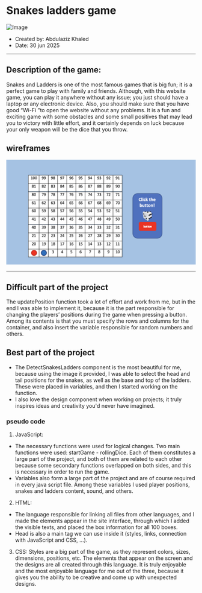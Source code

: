 # Snakes ladders  game
![Image](https://thumbs.dreamstime.com/b/snakes-ladders-board-game-cartoon-illustration-70728352.jpg)

- Created by: Abdulaziz Khaled
- Date: 30 jun 2025
*** 
## Description of the game:

Snakes and Ladders is one of the most famous games that is big fun; it is a perfect game to play with family and friends. Although, with this website game, you can play it anywhere without any issue; you just should have a laptop or any electronic device. Also, you should make sure that you have good “Wi-Fi ”to open the website without any problems. It is a fun and exciting game with some obstacles and some small positives that may lead you to victory with little effort, and it certainly depends on luck because your only weapon will be the dice that you throw.

## wireframes 
![alt text](Wireframe.png)

***

## Difficult part of the project 
The updatePosition function took a lot of effort and work from me, but in the end I was able to implement it, because it is the part responsible for changing the players’ positions during the game when pressing a button. Among its contents is that you must specify the rows and columns for the container, and also insert the variable responsible for random numbers and others.

## Best part of the project
- The DetectSnakesLadders component is the most beautiful for me, because using the image it provided, I was able to select the head and tail positions for the snakes, as well as the base and top of the ladders. These were placed in variables, and then I started working on the function.
- I also love the design component when working on projects; it truly inspires ideas and creativity you'd never have imagined.

### pseudo code

1. JavaScript:
- The necessary functions were used for logical changes. Two main functions were used: startGame - rollingDice. Each of them constitutes a large part of the project, and both of them are related to each other because some secondary functions overlapped on both sides, and this is necessary in order to run the game.
- Variables also form a large part of the project and are of course required in every java script file. Among these variables I used player positions, snakes and ladders content, sound, and others.


2. HTML:
- The language responsible for linking all files from other languages, and I made the elements appear in the site interface, through which I added the visible texts, and placed the box information for all 100 boxes.
- Head is also a main tag we can use inside it (styles, links, connection with JavaScript and CSS, ...).

3. CSS:
Styles are a big part of the game, as they represent colors, sizes, dimensions, positions, etc. The elements that appear on the screen and the designs are all created through this language. It is truly enjoyable and the most enjoyable language for me out of the three, because it gives you the ability to be creative and come up with unexpected designs.